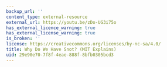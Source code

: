 ```yaml
---
backup_url: ''
content_type: external-resource
external_url: https://youtu.be/zDo-UG3i75o
has_external_licence_warning: true
has_external_license_warning: true
is_broken: ''
license: https://creativecommons.org/licenses/by-nc-sa/4.0/
title: Why Do We Have Snot? (MIT Explains)
uid: 29e90e70-7f8f-4eae-888f-8bfb0305bcd3
---
```

